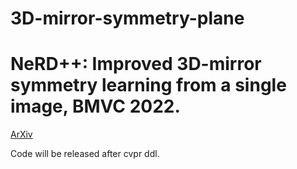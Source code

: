 # 3D-mirror-symmetry-plane

# NeRD++: Improved 3D-mirror symmetry learning from a single image, BMVC 2022. 
[ArXiv](https://arxiv.org/abs/2112.12579)

Code will be released after cvpr ddl.
